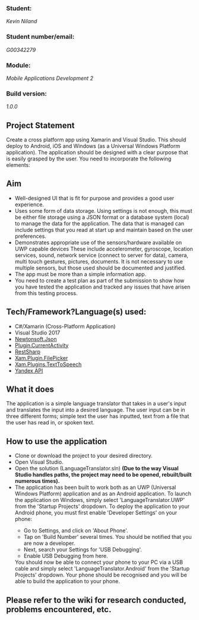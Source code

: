 <h3><b>Student:</b></h3> <i>Kevin Niland</i>
<h3><b>Student number/email:</b></h3> <i>G00342279</i>
<h3><b>Module:</b></h3> <i>Mobile Applications Development 2</i>
<h3><b>Build version:</b></h3> <i>1.0.0</i>

<h2>Project Statement</h2>
<p>Create a cross platform app using Xamarin and Visual Studio. This should deploy to Android, iOS and Windows (as a Universal Windows Platform application). The application should be designed with a clear purpose that is easily grasped by the user. You need to incorporate the following elements:</p>

<h2>Aim</h2>
<ul>
<li>Well-designed UI that is fit for purpose and provides a good user experience.</li>
<li>Uses some form of data storage. Using settings is not enough, this must be either file
storage using a JSON format or a database system (local) to manage the data for the
application. The data that is managed can include settings that you read at start up and
maintain based on the user preferences.</li>
<li>Demonstrates appropriate use of the sensors/hardware available on UWP capable devices
These include accelerometer, gyroscope, location services, sound, network service
(connect to server for data), camera, multi touch gestures, pictures, documents.
It is not necessary to use multiple sensors, but those used should be documented
and justified.</li>
<li>The app must be more than a simple information app.</li>
<li>You need to create a test plan as part of the submission to show how you have tested the
application and tracked any issues that have arisen from this testing process.</li>
</ul>

<h2>Tech/Framework?Language(s) used:</h2>
<ul>
  <li>C#/Xamarin (Cross-Platform Application)</li>
  <li>Visual Studio 2017</li>
  <li><a href="https://www.newtonsoft.com/json">Newtonsoft.Json</a></li>
  <li><a href="https://www.nuget.org/packages/Plugin.CurrentActivity/">Plugin.CurrentActivity</a></li>
  <li><a href="http://restsharp.org/">RestSharp</a></li>
  <li><a href="https://www.nuget.org/packages/Xamarin.Plugin.FilePicker/1.4.0-beta">Xam.Plugin.FilePicker</a></li>
  <li><a href="https://www.nuget.org/packages/Xam.Plugins.TextToSpeech">Xam.Plugins.TextToSpeech</a></li>
  <li><a href="https://tech.yandex.com/translate/">Yandex API</a></li>
</ul>

<h2>What it does</h2>
<p>The application is a simple language translator that takes in a user's input and translates the input into a desired language. The user input can be in three different forms; simple text the user has inputted, text from a file that the user has read in, or spoken text.</p>

<h2>How to use the application</h2>
<ul>
  <li>Clone or download the project to your desired directory.</li>
  <li>Open Visual Studio.</li>
  <li>Open the solution (LanguageTranslator.sln) <b>(Due to the way Visual Studio handles paths, the project may need to be opened, rebuilt/built numerous times).</b></li>
  <li>The application has been built to work both as an UWP (Universal Windows Platform) application and as an Android application. To launch the application on Windows, simply select 'LanguageTranslator.UWP' from the 'Startup Projects' dropdown. To deploy the application to your Android phone, you must first enable 'Developer Settings' on your phone:</li>
  <ul>
    <li>Go to Settings, and click on 'About Phone'.</li>
    <li>Tap on 'Build Number' several times. You should be notified that you are now a developer.</li>
    <li>Next, search your Settings for 'USB Debugging'.</li>
    <li>Enable USB Debugging from here.</li>
  </ul>
  You should now be able to connect your phone to your PC via a USB cable and simply select 'LanguageTranslator.Android' from the 'Startup Projects' dropdown. Your phone should be recognised and you will be able to build the application to your phone.
</ul>

<h2>Please refer to the wiki for research conducted, problems encountered, etc.</h2>
